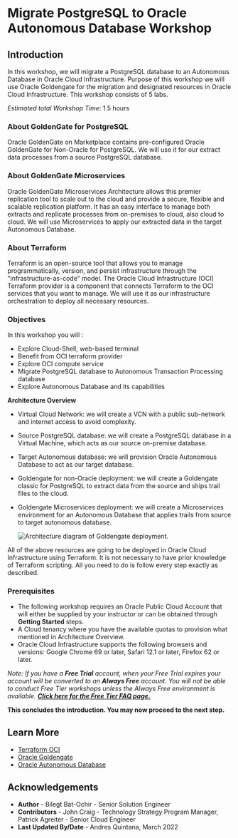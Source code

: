 # Migrate PostgreSQL to Oracle Autonomous Database Workshop

## Introduction

In this workshop, we will migrate a PostgreSQL database to an Autonomous Database in Oracle Cloud Infrastructure. Purpose of this workshop we will use Oracle Goldengate for the migration and designated resources in Oracle Cloud Infrastructure. This workshop consists of 5 labs. 

*Estimated total Workshop Time*: 1.5 hours

### About GoldenGate for PostgreSQL

Oracle GoldenGate on Marketplace contains pre-configured Oracle GoldenGate for Non-Oracle for PostgreSQL. We will use it for our extract data processes from a source PostgreSQL database.

### About GoldenGate Microservices

Oracle GoldenGate Microservices Architecture allows this premier replication tool to scale out to the cloud and provide a secure, flexible and scalable replication platform. It has an easy interface to manage both extracts and replicate processes from on-premises to cloud, also cloud to cloud. We will use Microservices to apply our extracted data in the target Autonomous Database.

### About Terraform 

Terraform is an open-source tool that allows you to manage programmatically, version, and persist infrastructure through the "infrastructure-as-code" model.
The Oracle Cloud Infrastructure (OCI) Terraform provider is a component that connects Terraform to the OCI services that you want to manage. We will use it as our infrastructure orchestration to deploy all necessary resources.

### Objectives

In this workshop you will :
* Explore Cloud-Shell, web-based terminal
* Benefit from OCI terraform provider
* Explore OCI compute service
* Migrate PostgreSQL database to Autonomous Transaction Processing database
* Explore Autonomous Database and its capabilities

**Architecture Overview**

- Virtual Cloud Network: we will create a VCN with a public sub-network and internet access to avoid complexity.
- Source PostgreSQL database: we will create a PostgreSQL database in a Virtual Machine, which acts as our source on-premise database.
- Target Autonomous database: we will provision Oracle Autonomous Database to act as our target database.
- Goldengate for non-Oracle deployment: we will create a Goldengate classic for PostgreSQL to extract data from the source and ships trail files to the cloud.
- Goldengate Microservices deployment: we will create a Microservices environment for an Autonomous Database that applies trails from source to target autonomous database.

	![Architecture diagram of Goldengate deployment.](/images/architecture.png)

All of the above resources are going to be deployed in Oracle Cloud Infrastructure using Terraform. It is not necessary to have prior knowledge of Terraform scripting. All you need to do is follow every step exactly as described.

### Prerequisites

* The following workshop requires an Oracle Public Cloud Account that will either be supplied by your instructor or can be obtained through **Getting Started** steps.
* A Cloud tenancy where you have the available quotas to provision what mentioned in Architecture Overview.
* Oracle Cloud Infrastructure supports the following browsers and versions: Google Chrome 69 or later, Safari 12.1 or later, Firefox 62 or later.

*Note: If you have a **Free Trial** account, when your Free Trial expires your account will be converted to an **Always Free** account. You will not be able to conduct Free Tier workshops unless the Always Free environment is available. **[Click here for the Free Tier FAQ page.](https://www.oracle.com/cloud/free/faq.html)***

**This concludes the introduction. You may now proceed to the next step.**

## Learn More

* [Terraform OCI](https://docs.oracle.com/en-us/iaas/Content/API/SDKDocs/terraform.htm)
* [Oracle Goldengate](https://docs.oracle.com/en/middleware/goldengate/core/19.1/oggmp/using-oracle-goldengate-microservices-oracle-cloud-marketplace.html)
* [Oracle Autonomous Database](https://docs.oracle.com/solutions/?q=autonomous&cType=reference-architectures&sort=date-desc&lang=en)

## Acknowledgements

* **Author** - Bilegt Bat-Ochir - Senior Solution Engineer
* **Contributors** - John Craig - Technology Strategy Program Manager, Patrick Agreiter - Senior Cloud Engineer
* **Last Updated By/Date** - Andres Quintana, March 2022